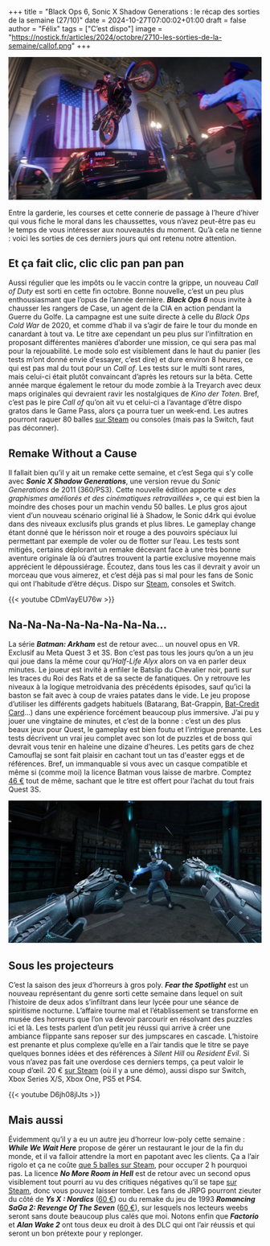 
+++
title = "Black Ops 6, Sonic X Shadow Generations : le récap des sorties de la semaine (27/10)"
date = 2024-10-27T07:00:02+01:00
draft = false
author = "Félix"
tags = ["C’est dispo"]
image = "https://nostick.fr/articles/2024/octobre/2710-les-sorties-de-la-semaine/callof.png"
+++

![Le jeu Call of Duty Black Ops 6](callofd.jpg "‘murica fuck yeah !") 

Entre la garderie, les courses et cette connerie de passage à l’heure d’hiver qui vous fiche le moral dans les chaussettes, vous n’avez peut-être pas eu le temps de vous intéresser aux nouveautés du moment. Qu’à cela ne tienne : voici les sorties de ces derniers jours qui ont retenu notre attention.

## Et ça fait clic, clic clic pan pan pan

Aussi régulier que les impôts ou le vaccin contre la grippe, un nouveau *Call of Duty* est sorti en cette fin octobre. Bonne nouvelle, c’est un peu plus enthousiasmant que l’opus de l’année dernière. ***Black Ops 6*** nous invite à chausser les rangers de Case, un agent de la CIA en action pendant la Guerre du Golfe. La campagne est une suite directe à celle du *Black Ops Cold War* de 2020, et comme d’hab il va s’agir de faire le tour du monde en canardant à tout va. Le titre axe cependant un peu plus sur l’infiltration en proposant différentes manières d’aborder une mission, ce qui sera pas mal pour la rejouabilité. Le mode solo est visiblement dans le haut du panier (les tests m’ont donné envie d'essayer, c’est dire) et dure environ 8 heures, ce qui est pas mal du tout pour un *Call of*. Les tests sur le multi sont rares, mais celui-ci était plutôt convaincant d’après les retours sur la bêta. Cette année marque également le retour du mode zombie à la Treyarch avec deux maps originales qui devraient ravir les nostalgiques de *Kino der Toten*. Bref, c’est pas le pire *Call of* qu’on ait vu et celui-ci a l’avantage d’être dispo gratos dans le Game Pass, alors ça pourra tuer un week-end. Les autres pourront raquer 80 balles [sur Steam](https://store.steampowered.com/app/2933620/Call_of_Duty_Black_Ops_6/) ou consoles (mais pas la Switch, faut pas déconner).

## Remake Without a Cause

Il fallait bien qu’il y ait un remake cette semaine, et c’est Sega qui s’y colle avec ***Sonic X Shadow Generations***, une version revue du *Sonic Generations* de 2011 (360/PS3). Cette nouvelle édition apporte « *des graphismes améliorés et des cinématiques retravaillées* », ce qui est bien la moindre des choses pour un machin vendu 50 balles. Le plus gros ajout vient d’un nouveau scénario original lié à Shadow, le Sonic d4rk qui évolue dans des niveaux exclusifs plus grands et plus libres. Le gameplay change étant donné que le hérisson noir et rouge a des pouvoirs spéciaux lui permettant par exemple de voler ou de flotter sur l’eau. Les tests sont mitigés, certains déplorant un remake décevant face à une très bonne aventure originale là où d’autres trouvent la partie exclusive moyenne mais apprécient le dépoussiérage. Écoutez, dans tous les cas il devrait y avoir un morceau que vous aimerez, et c’est déjà pas si mal pour les fans de Sonic qui ont l’habitude d’être déçus. Dispo sur [Steam](https://store.steampowered.com/app/2513280/SONIC_X_SHADOW_GENERATIONS/), consoles et Switch.

{{< youtube CDmVayEU76w >}}

## Na-Na-Na-Na-Na-Na-Na-Na…

La série ***Batman: Arkham*** est de retour avec… un nouvel opus en VR. Exclusif au Meta Quest 3 et 3S. Bon c’est pas tous les jours qu’on a un jeu qui joue dans la même cour qu’*Half-Life Alyx* alors on va en parler deux minutes. Le joueur est invité à enfiler le Batslip du Chevalier noir, parti sur les traces du Roi des Rats et de sa secte de fanatiques. On y retrouve les niveaux à la logique metroidvania des précédents épisodes, sauf qu’ici la baston se fait avec à coup de vraies patates dans le vide. Le jeu propose d’utiliser les différents gadgets habituels (Batarang, Bat-Grappin, [Bat-Credit Card](https://batman.fandom.com/wiki/Bat-Credit_Card)…) dans une expérience forcément beaucoup plus immersive. J’ai pu y jouer une vingtaine de minutes, et c’est de la bonne : c’est un des plus beaux jeux pour Quest, le gameplay est bien foutu et l’intrigue prenante. Les tests décrivent un vrai jeu complet avec son lot de puzzles et de boss qui devrait vous tenir en haleine une dizaine d’heures. Les petits gars de chez Camouflaj se sont fait plaisir en cachant tout un tas d'easter eggs et de références. Bref, un immanquable si vous avec un casque compatible et même si (comme moi) la licence Batman vous laisse de marbre. Comptez [46 €](https://www.meta.com/fr-fr/experiences/batman-arkham-shadow/3551691271620960/) tout de même, sachant que le titre est offert pour l’achat du tout frais Quest 3S.

![Le jeu Batman: Arkham Shadows](batmane.jpg "Toi tu vas voir ce que tu vas voir") 

## Sous les projecteurs

C’est la saison des jeux d’horreurs à gros poly. ***‌Fear the Spotlight*** est un nouveau représentant du genre sorti cette semaine dans lequel on suit l’histoire de deux ados s’infiltrant dans leur lycée pour une séance de spiritisme nocturne. L’affaire tourne mal et l’établissement se transforme en musée des horreurs que l’on va devoir parcourir en résolvant des puzzles ici et là. Les tests parlent d’un petit jeu réussi qui arrive à créer une ambiance flippante sans reposer sur des jumpscares en cascade. L’histoire est prenante et plus complexe qu’elle en a l’air tandis que le titre se paye quelques bonnes idées et des références à *Silent Hill* ou *Resident Evil*. Si vous n’avez pas fait une overdose ces derniers temps, ça peut valoir le coup d’œil. 20 € [sur Steam](https://store.steampowered.com/app/1959390/Fear_the_Spotlight/) (où il y a une démo), aussi dispo sur Switch, Xbox Series X/S, Xbox One, PS5 et PS4.

{{< youtube D6jh08jIJts >}}

## Mais aussi

Évidemment qu’il y a eu un autre jeu d’horreur low-poly cette semaine : ***While We Wait Here*** propose de gérer un restaurant le jour de la fin du monde, et il va falloir attendre la mort en papotant avec les clients. Ça a l’air rigolo et ça ne coûte [que 5 balles sur Steam](https://store.steampowered.com/app/2213120/While_We_Wait_Here/), pour occuper 2 h pourquoi pas. La licence ***No More Room in Hell*** est de retour avec un second opus visiblement tout pourri au vu des critiques négatives qu’il se tape [sur Steam](https://store.steampowered.com/app/292000/No_More_Room_in_Hell_2/), donc vous pouvez laisser tomber. Les fans de JRPG pourront zieuter du côté de ***Ys X : Nordics*** ([60 €](https://store.steampowered.com/app/2731870/Ys_X_Nordics/)) ou du remake du jeu de 1993 ***Romancing SaGa 2: Revenge Of The Seven*** ([60 €](https://store.steampowered.com/app/2455640/Romancing_SaGa_2_Revenge_of_the_Seven/)), sur lesquels nos lecteurs weebs seront sans doute beaucoup plus calés que moi. Notons enfin que ***Factorio*** et ***Alan Wake 2*** ont tous deux eu droit à des DLC qui ont l’air réussis et qui seront un bon prétexte pour y replonger.
